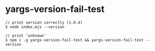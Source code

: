 # yargs-version-fail-test

```
// print version correctly (1.0.4)
$ node index.mjs --version

// print 'unknown'
$ npm i -g yargs-version-fail-test && yargs-version-fail-test --version
```